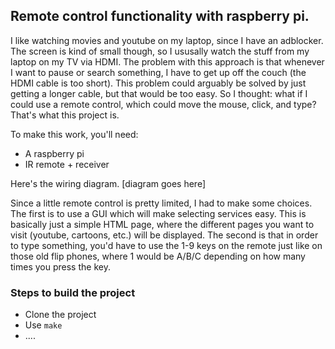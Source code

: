 ## Remote control functionality with raspberry pi.

I like watching movies and youtube on my laptop, since I have an adblocker. The screen is kind of small though, so I ususally watch the stuff from my laptop on my TV via HDMI. The problem with this approach is that whenever I want to pause or search something, I have to get up off the couch (the HDMI cable is too short). This problem could arguably be solved by just getting a longer cable, but that would be too easy. So I thought: what if I could use a remote control, which could move the mouse, click, and type? That's what this project is.

To make this work, you'll need:
- A raspberry pi
- IR remote + receiver

Here's the wiring diagram.
[diagram goes here]

Since a little remote control is pretty limited, I had to make some choices.
The first is to use a GUI which will make selecting services easy. This is basically just a simple HTML page, where the different pages you want to visit (youtube, cartoons, etc.) will be displayed.
The second is that in order to type something, you'd have to use the 1-9 keys on the remote just like on those old flip phones, where 1 would be A/B/C depending on how many times you press the key.

### Steps to build the project
- Clone the project
- Use `make`
- ....
